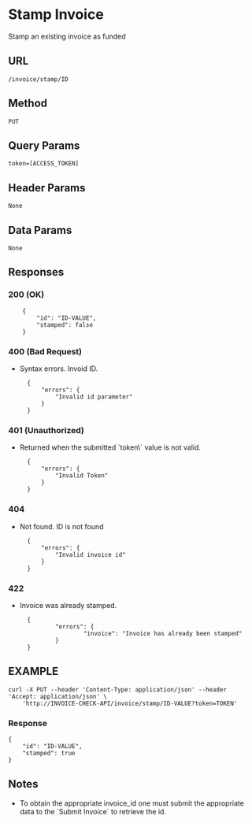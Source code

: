 # Stamp Invoice

Stamp an existing invoice as funded

## URL

    /invoice/stamp/ID
    
## Method

    PUT

## Query Params

    token=[ACCESS_TOKEN]

## Header Params

    None

## Data Params

    None

## Responses
### 200 (OK)

        {
            "id": "ID-VALUE",
            "stamped": false
        }

### 400 (Bad Request)

- Syntax errors. Invoid ID.


        {
            "errors": {
                "Invalid id parameter"
            }
        }

### 401 (Unauthorized)

- Returned when the submitted \`token\\\` value is not valid.

        {
            "errors": {
                "Invalid Token"
            }
        }

### 404

- Not found. ID is not found

        {
            "errors": {
                "Invalid invoice id"
            }
        }


### 422

- Invoice was already stamped.


        {
                "errors": {
                        "invoice": "Invoice has already been stamped"
                }
        }

## EXAMPLE

    curl -X PUT --header 'Content-Type: application/json' --header 'Accept: application/json' \
        'http://INVOICE-CHECK-API/invoice/stamp/ID-VALUE?token=TOKEN'

### Response

    {
        "id": "ID-VALUE",
        "stamped": true
    }

## Notes

-   To obtain the appropriate invoice\_id one must submit the appropriate data to the \`Submit Invoice\` to retrieve the id.
